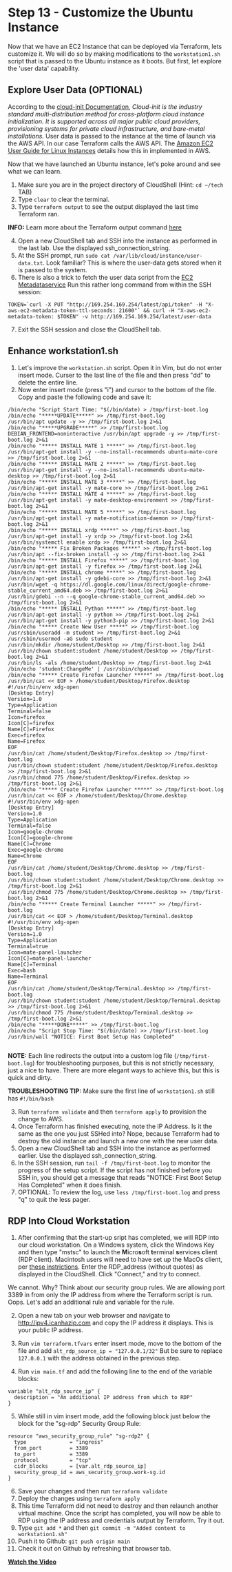 # Step 13 - Customize the Ubuntu Instance

Now that we have an EC2 Instance that can be deployed via Terraform, lets customize
it. We will do so by making modifications to the `workstation1.sh` script that is
passed to the Ubuntu instance as it boots. But first, let explore the 'user data'
capability.

## Explore User Data (OPTIONAL)
According to the [cloud-init Documentation](https://cloudinit.readthedocs.io/en/latest/),
_Cloud-init is the industry standard multi-distribution method for cross-platform cloud
instance initialization. It is supported across all major public cloud providers,
provisioning systems for private cloud infrastructure, and bare-metal installations._
User data is passed to the instance at the time of launch via the AWS API. In our case
Terraform calls the AWS API. The
[Amazon EC2 User Guide for Linux Instances](https://docs.aws.amazon.com/AWSEC2/latest/UserGuide/user-data.html)
details how this in implemented in AWS.

Now that we have launched an Ubuntu instance, let's poke around and see what we can learn.

1. Make sure you are in the project directory of CloudShell (Hint: `cd ~/tech` TAB)
2. Type `clear` to clear the terminal.
3. Type `terraform output` to see the output displayed the last time Terraform ran.

**INFO:** Learn more about the Terraform output command
[here](https://www.terraform.io/docs/cli/commands/output.html)

4. Open a new CloudShell tab and SSH into the instance as performed in the last lab.
Use the displayed ssh_connection_string.
5. At the SSH prompt, run `sudo cat /var/lib/cloud/instance/user-data.txt`. Look familiar?
This is where the user-data gets stored when it is passed to the system.
6. There is also a trick to fetch the user data script from the
[EC2 Metadataservice](https://docs.aws.amazon.com/AWSEC2/latest/UserGuide/ec2-instance-metadata.html)
Run this rather long command from within the SSH session:

```
TOKEN=`curl -X PUT "http://169.254.169.254/latest/api/token" -H "X-aws-ec2-metadata-token-ttl-seconds: 21600"` && curl -H "X-aws-ec2-metadata-token: $TOKEN" -v http://169.254.169.254/latest/user-data
```

7. Exit the SSH session and close the CloudShell tab.

## Enhance workstation1.sh

1. Let's improve the `workstation.sh` script. Open it in Vim, but do not enter insert
mode. Curser to the last line of the file and then press "dd" to delete the entire line.
2. Now enter insert mode (press "i") and cursor to the bottom of the file. Copy and
paste the following code and save it:

```
/bin/echo "Script Start Time: "$(/bin/date) > /tmp/first-boot.log
/bin/echo "*****UPDATE*****" >> /tmp/first-boot.log
/usr/bin/apt update -y >> /tmp/first-boot.log 2>&1
/bin/echo "*****UPGRADE*****" >> /tmp/first-boot.log
DEBIAN_FRONTEND=noninteractive /usr/bin/apt upgrade -y >> /tmp/first-boot.log 2>&1
/bin/echo "***** INSTALL MATE 1 *****" >> /tmp/first-boot.log
/usr/bin/apt-get install -y --no-install-recommends ubuntu-mate-core >> /tmp/first-boot.log 2>&1
/bin/echo "***** INSTALL MATE 2 *****" >> /tmp/first-boot.log
/usr/bin/apt-get install -y --no-install-recommends ubuntu-mate-desktop >> /tmp/first-boot.log 2>&1
/bin/echo "***** INSTALL MATE 3 *****" >> /tmp/first-boot.log
/usr/bin/apt-get install -y mate-core >> /tmp/first-boot.log 2>&1
/bin/echo "***** INSTALL MATE 4 *****" >> /tmp/first-boot.log
/usr/bin/apt-get install -y mate-desktop-environment >> /tmp/first-boot.log 2>&1
/bin/echo "***** INSTALL MATE 5 *****" >> /tmp/first-boot.log
/usr/bin/apt-get install -y mate-notification-daemon >> /tmp/first-boot.log 2>&1
/bin/echo "***** INSTALL xrdp *****" >> /tmp/first-boot.log
/usr/bin/apt-get install -y xrdp >> /tmp/first-boot.log 2>&1
/usr/bin/systemctl enable xrdp >> /tmp/first-boot.log 2>&1
/bin/echo "***** Fix Broken Packages *****" >> /tmp/first-boot.log
/usr/bin/apt --fix-broken install -y >> /tmp/first-boot.log 2>&1
/bin/echo "***** INSTALL Firefox *****" >> /tmp/first-boot.log
/usr/bin/apt-get install -y firefox >> /tmp/first-boot.log 2>&1
/bin/echo "***** INSTALL chrome *****" >> /tmp/first-boot.log
/usr/bin/apt-get install -y gdebi-core >> /tmp/first-boot.log 2>&1
/usr/bin/wget -q https://dl.google.com/linux/direct/google-chrome-stable_current_amd64.deb >> /tmp/first-boot.log 2>&1
/usr/bin/gdebi --n --q google-chrome-stable_current_amd64.deb >> /tmp/first-boot.log 2>&1
/bin/echo "***** INSTALL Python *****" >> /tmp/first-boot.log
/usr/bin/apt-get install -y python >> /tmp/first-boot.log 2>&1
/usr/bin/apt-get install -y python3-pip >> /tmp/first-boot.log 2>&1
/bin/echo "***** Create New User *****" >> /tmp/first-boot.log
/usr/sbin/useradd -m student >> /tmp/first-boot.log 2>&1
/usr/sbin/usermod -aG sudo student
/usr/bin/mkdir /home/student/Desktop >> /tmp/first-boot.log 2>&1
/usr/bin/chown student:student /home/student/Desktop >> /tmp/first-boot.log 2>&1
/usr/bin/ls -als /home/student/Desktop >> /tmp/first-boot.log 2>&1
/bin/echo 'student:ChangeMe' | /usr/sbin/chpasswd
/bin/echo "***** Create Firefox Launcher *****" >> /tmp/first-boot.log
/usr/bin/cat << EOF > /home/student/Desktop/Firefox.desktop
#!/usr/bin/env xdg-open
[Desktop Entry]
Version=1.0
Type=Application
Terminal=false
Icon=firefox
Icon[C]=firefox
Name[C]=Firefox
Exec=firefox
Name=Firefox
EOF
/usr/bin/cat /home/student/Desktop/Firefox.desktop >> /tmp/first-boot.log
/usr/bin/chown student:student /home/student/Desktop/Firefox.desktop >> /tmp/first-boot.log 2>&1
/usr/bin/chmod 775 /home/student/Desktop/Firefox.desktop >> /tmp/first-boot.log 2>&1
/bin/echo "***** Create Firefox Launcher *****" >> /tmp/first-boot.log
/usr/bin/cat << EOF > /home/student/Desktop/Chrome.desktop
#!/usr/bin/env xdg-open
[Desktop Entry]
Version=1.0
Type=Application
Terminal=false
Icon=google-chrome
Icon[C]=google-chrome
Name[C]=Chrome
Exec=google-chrome
Name=Chrome
EOF
/usr/bin/cat /home/student/Desktop/Chrome.desktop >> /tmp/first-boot.log
/usr/bin/chown student:student /home/student/Desktop/Chrome.desktop >> /tmp/first-boot.log 2>&1
/usr/bin/chmod 775 /home/student/Desktop/Chrome.desktop >> /tmp/first-boot.log 2>&1
/bin/echo "***** Create Terminal Launcher *****" >> /tmp/first-boot.log
/usr/bin/cat << EOF > /home/student/Desktop/Terminal.desktop
#!/usr/bin/env xdg-open
[Desktop Entry]
Version=1.0
Type=Application
Terminal=true
Icon=mate-panel-launcher
Icon[C]=mate-panel-launcher
Name[C]=Terminal
Exec=bash
Name=Terminal
EOF
/usr/bin/cat /home/student/Desktop/Terminal.desktop >> /tmp/first-boot.log
/usr/bin/chown student:student /home/student/Desktop/Terminal.desktop >> /tmp/first-boot.log 2>&1
/usr/bin/chmod 775 /home/student/Desktop/Terminal.desktop >> /tmp/first-boot.log 2>&1
/bin/echo "*****DONE*****" >> /tmp/first-boot.log
/bin/echo "Script Stop Time: "$(/bin/date) >> /tmp/first-boot.log
/usr/bin/wall "NOTICE: First Boot Setup Has Completed"


```

**NOTE:** Each line redirects the output into a custom log file (`/tmp/first-boot.log`)
for troubleshooting purposes, but this is not strictly necessary, just a nice to have.
There are more elegant ways to achieve this, but this is quick and dirty.

**TROUBLESHOOTING TIP:** Make sure the first line of `workstation1.sh` still has
`#!/bin/bash`

3. Run `terraform validate` and then `terraform apply` to provision the change to AWS.
4. Once Terraform has finished executing, note the IP Address. Is it the same as the
one you just SSHed into? Nope, because Terraform had to destroy the old instance and
launch a new one with the new user data.
5. Open a new CloudShell tab and SSH into the instance as performed earlier. Use the
displayed ssh_connection_string.
6. In the SSH session, run `tail -f /tmp/first-boot.log` to monitor the progress of the
setup script. If the script has not finished before you SSH in, you should get a message that reads
"NOTICE: First Boot Setup Has Completed" when it does finish.
7. OPTIONAL: To review the log, use `less /tmp/first-boot.log` and press "q" to quit the
less pager.

## RDP Into Cloud Workstation
1. After confirming that the start-up sript has completed, we will RDP into our cloud
workstation. On a Windows system, click the Windows Key and then type "mstsc" to
launch the **M**icro**s**oft **t**erminal **s**ervices **c**lient
(RDP client). Macintosh users will need to have set up the MacOs client, per
[these instrictions](https://docs.microsoft.com/en-us/windows-server/remote/remote-desktop-services/clients/remote-desktop-mac). Enter the RDP_address (without quotes) as displayed in the CloudShell.
Click "Connect," and try to connect.

We cannot. Why? Think about our security group rules. We are allowing port 3389 in from only the
IP address from where the Terraform script is run. Oops. Let's add an additional rule and variable
for the rule.

2. Open a new tab on your web browser and navigate to http://ipv4.icanhazip.com and copy
the IP address it displays. This is your public IP address.

3. Run `vim terraform.tfvars` enter insert mode, move to the bottom of the file and
add `alt_rdp_source_ip = "127.0.0.1/32"` But be sure to replace `127.0.0.1` with the address
obtained in the previous step.

4. Run `vim main.tf` and add the following line to the end of the variable blocks:
```
variable "alt_rdp_source_ip" {
  description = "An additional IP address from which to RDP"
}

```

5. While still in vim insert mode, add the following block just below the block for the
"sg-rdp" Security Group Rule:

```
resource "aws_security_group_rule" "sg-rdp2" {
  type              = "ingress"
  from_port         = 3389
  to_port           = 3389
  protocol          = "tcp"
  cidr_blocks       = [var.alt_rdp_source_ip]
  security_group_id = aws_security_group.work-sg.id
}

```
6. Save your changes and then run `terraform validate`
7. Deploy the changes using `terraform apply`
8. This time Terraform did not need to destroy and then relaunch another virtual
machine. Once the script has completed, you will now be able to RDP using the IP
address and credentials output by Terraform. Try it out.
10. Type `git add *` and then `git commit -m "Added content to workstation1.sh"`
11. Push it to Github: `git push origin main`
12. Check it out on Github by refreshing that browser tab.


**[Watch the Video](https://youtu.be/9JMb2ir5jC0)**
